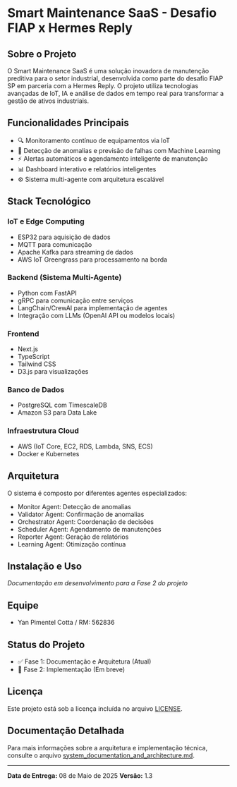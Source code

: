 # Smart Maintenance SaaS - Desafio FIAP x Hermes Reply

## Sobre o Projeto

O Smart Maintenance SaaS é uma solução inovadora de manutenção preditiva para o setor industrial, desenvolvida como parte do desafio FIAP SP em parceria com a Hermes Reply. O projeto utiliza tecnologias avançadas de IoT, IA e análise de dados em tempo real para transformar a gestão de ativos industriais.

## Funcionalidades Principais

- 🔍 Monitoramento contínuo de equipamentos via IoT
- 🤖 Detecção de anomalias e previsão de falhas com Machine Learning
- ⚡ Alertas automáticos e agendamento inteligente de manutenção
- 📊 Dashboard interativo e relatórios inteligentes
- ⚙️ Sistema multi-agente com arquitetura escalável

## Stack Tecnológico

### IoT e Edge Computing
- ESP32 para aquisição de dados
- MQTT para comunicação
- Apache Kafka para streaming de dados
- AWS IoT Greengrass para processamento na borda

### Backend (Sistema Multi-Agente)
- Python com FastAPI
- gRPC para comunicação entre serviços
- LangChain/CrewAI para implementação de agentes
- Integração com LLMs (OpenAI API ou modelos locais)

### Frontend
- Next.js
- TypeScript
- Tailwind CSS
- D3.js para visualizações

### Banco de Dados
- PostgreSQL com TimescaleDB
- Amazon S3 para Data Lake

### Infraestrutura Cloud
- AWS (IoT Core, EC2, RDS, Lambda, SNS, ECS)
- Docker e Kubernetes

## Arquitetura

O sistema é composto por diferentes agentes especializados:
- Monitor Agent: Detecção de anomalias
- Validator Agent: Confirmação de anomalias
- Orchestrator Agent: Coordenação de decisões
- Scheduler Agent: Agendamento de manutenções
- Reporter Agent: Geração de relatórios
- Learning Agent: Otimização contínua

## Instalação e Uso

*Documentação em desenvolvimento para a Fase 2 do projeto*

## Equipe

- Yan Pimentel Cotta / RM: 562836

## Status do Projeto

- ✅ Fase 1: Documentação e Arquitetura (Atual)
- 🔄 Fase 2: Implementação (Em breve)


## Licença

Este projeto está sob a licença incluída no arquivo [LICENSE](LICENSE).

## Documentação Detalhada

Para mais informações sobre a arquitetura e implementação técnica, consulte o arquivo [system_documentation_and_architecture.md](system_documentation_and_architecture.md).

---

**Data de Entrega:** 08 de Maio de 2025
**Versão:** 1.3